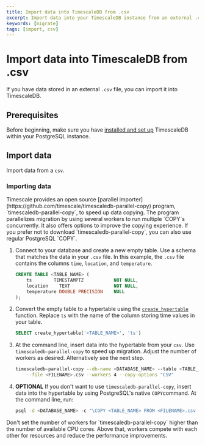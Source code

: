```yaml
---
title: Import data into TimescaleDB from .csv
excerpt: Import data into your TimescaleDB instance from an external .csv file
keywords: [migrate]
tags: [import, csv]
---
```


# Import data into TimescaleDB from .csv
If you have data stored in an external `.csv` file, you can import it into TimescaleDB.

## Prerequisites
Before beginning, make sure you have [installed and set up][install] TimescaleDB
within your PostgreSQL instance.

## Import data
Import data from a `csv`.

<procedure>

### Importing data

<highlight type="note">
Timescale provides an open source 
[parallel importer](https://github.com/timescale/timescaledb-parallel-copy) program,
`timescaledb-parallel-copy`, to speed up data copying. The program parallelizes
migration by using several workers to run multiple `COPY`s concurrently. It also
offers options to improve the copying experience. If you prefer not to download
`timescaledb-parallel-copy`, you can also use regular PostgreSQL `COPY`. 
</highlight>

1.  Connect to your database and create a new empty table. Use a schema that
    matches the data in your `.csv` file. In this example, the `.csv` file
    contains the columns `time`, `location`, and `temperature`.
    ```sql
    CREATE TABLE <TABLE_NAME> (
        ts        TIMESTAMPTZ           NOT NULL,
        location    TEXT                NOT NULL,
        temperature DOUBLE PRECISION    NULL
    );
    ```
1.  Convert the empty table to a hypertable using the
    [`create_hypertable`][create_hypertable] function. Replace `ts` with the
    name of the column storing time values in your table.
    ```sql
    SELECT create_hypertable('<TABLE_NAME>', 'ts')
    ```
1.  At the command line, insert data into the hypertable from your `csv`. Use
    `timescaledb-parallel-copy` to speed up migration. Adjust the number of
    workers as desired. Alternatively see the next step.
    ```bash
    timescaledb-parallel-copy --db-name <DATABASE_NAME> --table <TABLE_NAME> \
        --file <FILENAME>.csv --workers 4 --copy-options "CSV"
    ``` 
1.  **OPTIONAL** If you don't want to use `timescaledb-parallel-copy`,
    insert data into the hypertable by using PostgreSQL's native `COPY`command.
    At the command line, run:
    ```bash
    psql -d <DATABASE_NAME> -c "\COPY <TABLE_NAME> FROM <FILENAME>.csv CSV"
    ```

<highlight type="note">
Don't set the number of workers for `timescaledb-parallel-copy` higher than the
number of available CPU cores. Above that, workers compete with each other for
resources and reduce the performance improvements.
</highlight>

</procedure>

[create_hypertable]: /api/:currentVersion:/hypertable/create_hypertable
[install]: /install/latest/
[parallel importer]: https://github.com/timescale/timescaledb-parallel-copy
